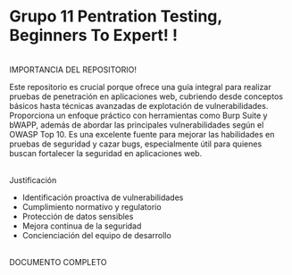 # Grupo 11 Pentration Testing, Beginners To Expert! !

<br/>
IMPORTANCIA DEL REPOSITORIO!

Este repositorio es crucial porque ofrece una guía integral para realizar pruebas de penetración en aplicaciones web, cubriendo desde conceptos básicos hasta técnicas avanzadas de explotación de vulnerabilidades. Proporciona un enfoque práctico con herramientas como Burp Suite y bWAPP, además de abordar las principales vulnerabilidades según el OWASP Top 10. Es una excelente fuente para mejorar las habilidades en pruebas de seguridad y cazar bugs, especialmente útil para quienes buscan fortalecer la seguridad en aplicaciones web.

<br/>
Justificación

- Identificación proactiva de vulnerabilidades
- Cumplimiento normativo y regulatorio
- Protección de datos sensibles
- Mejora continua de la seguridad
- Concienciación del equipo de desarrollo


<br/>
DOCUMENTO COMPLETO